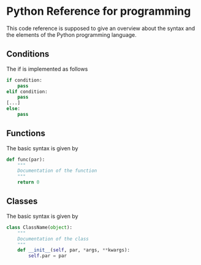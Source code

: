 # Python Reference for programming

This code reference is supposed to give an overview about the syntax and the elements of the Python programming language.  

## Conditions
The if is implemented as follows
```Python
if condition:
    pass
elif condition:
    pass
[...]
else:
    pass
```

## Functions
The basic syntax is given by
```Python
def func(par):
    """
    Documentation of the function
    """
    return 0
```

## Classes

The basic syntax is given by

```Python
class ClassName(object):
    """
    Documentation of the class
    """
    def __init__(self, par, *args, **kwargs):
        self.par = par
```

